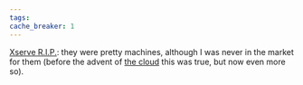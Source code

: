 ```yaml
---
tags: 
cache_breaker: 1
---
```


[Xserve R.I.P.](http://www.engadget.com/2010/11/05/apple-xserve-sales-end-january-31-support-will-continue-indefin/): they were pretty machines, although I was never in the market for them (before the advent of [the cloud](/wiki/the_cloud) this was true, but now even more so).
